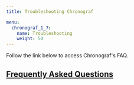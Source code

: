 ```yaml
---
title: Troubleshooting Chronograf

menu:
  chronograf_1_7:
    name: Troubleshooting
    weight: 50
---
```


Follow the link below to access Chronograf's FAQ.

## [Frequently Asked Questions](/chronograf/v1.7/troubleshooting/frequently-asked-questions/)
